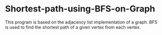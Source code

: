 # Shortest-path-using-BFS-on-Graph
This program is based on the adjacency list implementation of a graph. BFS is used to find the shortest path of a given vertex from each vertex.
